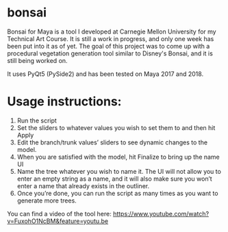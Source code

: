 # bonsai
Bonsai for Maya is a tool I developed at Carnegie Mellon University for my Technical Art Course. It is still a work in progress, and only one week has been put into it as of yet. The goal of this project was to come up with a procedural vegetation generation tool similar to Disney's Bonsai, and it is still being worked on.

It uses PyQt5 (PySide2) and has been tested on Maya 2017 and 2018. 

# Usage instructions:
1. Run the script
2. Set the sliders to whatever values you wish to set them to and then hit Apply
3. Edit the branch/trunk values’ sliders to see dynamic changes to the model.
4. When you are satisfied with the model, hit Finalize to bring up the name UI
5. Name the tree whatever you wish to name it. The UI will not allow you to enter an empty
string as a name, and it will also make sure you won’t enter a name that already exists in
the outliner.
6. Once you’re done, you can run the script as many times as you want to generate more
trees.

You can find a video of the tool here:
https://www.youtube.com/watch?v=FuxohO1NcBM&feature=youtu.be
